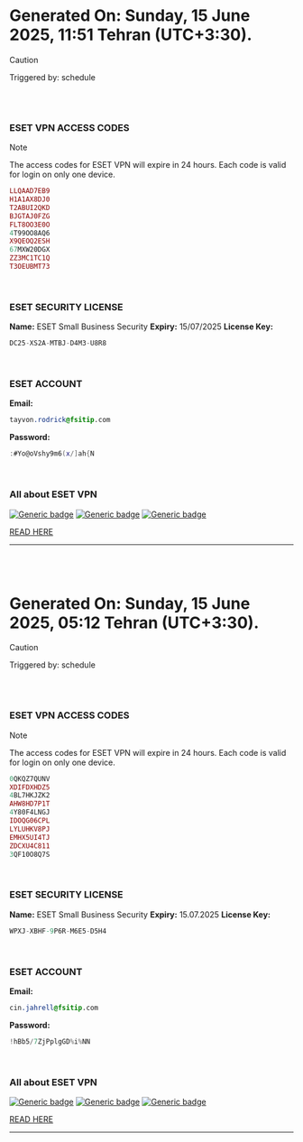 # Generated On: Sunday, 15 June 2025, 11:51 Tehran (UTC+3:30).

> [!CAUTION]
> Triggered by: schedule

<br><br>

### ESET VPN ACCESS CODES

> [!NOTE]
> The access codes for ESET VPN will expire in 24 hours.
> Each code is valid for login on only one device.

```ruby
LLQAAD7EB9
H1A1AX8DJ0
T2ABUI2QKD
BJGTAJ0FZG
FLT8OO3E0O
4T99OO8AQ6
X9QEOQ2ESH
67MXW20DGX
ZZ3MC1TC1Q
T3OEUBMT73
```

<br>

### ESET SECURITY LICENSE

**Name:** ESET Small Business Security
**Expiry:** 15/07/2025
**License Key:**

```POV-Ray SDL
DC25-XS2A-MTBJ-D4M3-U8R8
```

<br>

### ESET ACCOUNT

**Email:**

```CSS
tayvon.rodrick@fsitip.com
```

**Password:**

```POV-Ray SDL
:#Yo@oVshy9m6(x/]ah{N
```

<br>

### All about ESET VPN


[![Generic badge](https://img.shields.io/badge/Download-Android-green.svg)](https://play.google.com/store/apps/details?id=com.eset.vpn)
[![Generic badge](https://img.shields.io/badge/Download-ios-white.svg)](https://apps.apple.com/us/app/eset-vpn/id6463002278)
[![Generic badge](https://img.shields.io/badge/Download-windows-blue.svg)](https://download.eset.com/com/eset/apps/home/vpn/windows/latest/eset_vpn_installer.exe)
  

[READ HERE](https://t.me/F_NiREvil/2113)

---

<br><br>

# Generated On: Sunday, 15 June 2025, 05:12 Tehran (UTC+3:30).

> [!CAUTION]
> Triggered by: schedule

<br><br>

### ESET VPN ACCESS CODES

> [!NOTE]
> The access codes for ESET VPN will expire in 24 hours.
> Each code is valid for login on only one device.

```ruby
0QKQZ7QUNV
XDIFDXHDZ5
4BL7HKJZK2
AHW8HD7P1T
4Y80F4LNGJ
IDOQG06CPL
LYLUHKV8PJ
EMHX5UI4TJ
ZDCXU4C811
3QF10O8Q7S
```

<br>

### ESET SECURITY LICENSE

**Name:** ESET Small Business Security
**Expiry:** 15.07.2025
**License Key:**

```POV-Ray SDL
WPXJ-XBHF-9P6R-M6E5-D5H4
```

<br>

### ESET ACCOUNT

**Email:**

```CSS
cin.jahrell@fsitip.com
```

**Password:**

```POV-Ray SDL
!hBb5/7ZjPplgGD%i%NN
```

<br>

### All about ESET VPN


[![Generic badge](https://img.shields.io/badge/Download-Android-green.svg)](https://play.google.com/store/apps/details?id=com.eset.vpn)
[![Generic badge](https://img.shields.io/badge/Download-ios-white.svg)](https://apps.apple.com/us/app/eset-vpn/id6463002278)
[![Generic badge](https://img.shields.io/badge/Download-windows-blue.svg)](https://download.eset.com/com/eset/apps/home/vpn/windows/latest/eset_vpn_installer.exe)
  

[READ HERE](https://t.me/F_NiREvil/2113)

---

<br><br>

